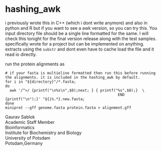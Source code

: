 # hashing_awk
i previously wrote this in C++ (which i dont write anymore) and also in python and R but if you want to see a awk version, so you can try this. You input directory file should be a single line formatted for the same. I will check this tonight for the final version release along with the test samples. specifically wrote for a project but can be implemented on anything. extracts using the ```substr``` and dont even have to cache load the file and it read io directly. 

run the protein alignments as
```
# if your fasta is multieline formatted then run this before running the alignments. it is included in the hashing_awk by default.
for i in "${directory}"/*.fasta;
do 
  awk '/^>/ {printf("\n%s\n",$0);next; } { printf("%s",$0);}  \
                                                   END {printf("\n");}' "${i%.*}.new.fasta;
done
miniprot --gff genome.fasta protein.fasta > alignment.gff
```
Gaurav Sablok \
Academic Staff Member \
Bioinformatics \
Institute for Biochemistry and Biology \
University of Potsdam \
Potsdam,Germany  
